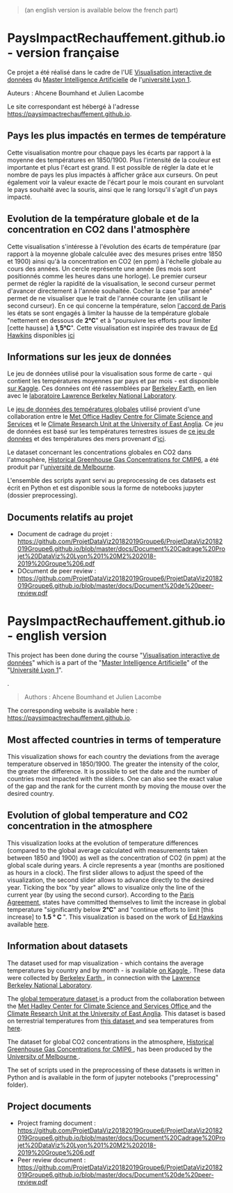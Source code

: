 > (an english version is available below the french part)

# PaysImpactRechauffement.github.io - version française
<p>Ce projet a été réalisé dans le cadre de l'UE <a href="https://lyondataviz.github.io/teaching/lyon1-m2/2018/">Visualisation interactive de données</a> du <a href="http://master-info.univ-lyon1.fr/IA/">Master Intelligence Artificielle</a> de l'<a href="https://www.univ-lyon1.fr/">université Lyon 1</a>.</p>

Auteurs : Ahcene Boumhand et Julien Lacombe

Le site correspondant est hébergé à l'adresse https://paysimpactrechauffement.github.io.

## Pays les plus impactés en termes de température
<p>Cette visualisation montre pour chaque pays les écarts par rapport à la moyenne des températures en 1850/1900. Plus l'intensité de la couleur est importante et plus l'écart est grand. Il est possible de régler la date et le nombre de pays les plus impactés à afficher grâce aux curseurs. On peut également voir la valeur exacte de l'écart pour le mois courant en survolant le pays souhaité avec la souris, ainsi que le rang lorsqu'il s'agit d'un pays impacté. </p>

## Evolution de la température globale et de la concentration en CO2 dans l'atmosphère
<p>Cette visualisation s'intéresse à l'évolution des écarts de température (par rapport à la moyenne globale calculée avec des mesures prises entre 1850 et 1900) ainsi qu'à la concentration en CO2 (en ppm) à l'échelle globale au cours des années. Un cercle représente une année (les mois sont positionnés comme les heures dans une horloge). Le premier curseur permet de régler la rapidité de la visualisation, le second curseur permet d'avancer directement à l'année souhaitée. Cocher la case "par année" permet de ne visualiser que le trait de l'année courante (en utilisant le second curseur). En ce qui concerne la température, selon <a href="https://ec.europa.eu/clima/policies/international/negotiations/paris_fr">l'accord de Paris</a> les états se sont engagés à limiter la hausse de la température globale "nettement en dessous de <b>2°C</b>" et à "poursuivre les efforts pour limiter [cette hausse] à <b>1,5°C</b>". Cette visualisation est inspirée des travaux de <a href="https://twitter.com/ed_hawkins">Ed Hawkins</a> disponibles <a href="http://www.climate-lab-book.ac.uk/spirals/">ici</a></p>

## Informations sur les jeux de données
<p>Le jeu de données utilisé pour la visualisation sous forme de carte - qui contient les températures moyennes par pays et par mois - est disponible <a href="https://www.kaggle.com/berkeleyearth/climate-change-earth-surface-temperature-data">sur Kaggle</a>. Ces données ont été rassemblées par <a href="http://berkeleyearth.org/">Berkeley Earth</a>, en lien avec le <a href="https://www.lbl.gov/">laboratoire Lawrence Berkeley National Laboratory</a>.</p>

<p>Le <a href="https://www.metoffice.gov.uk/hadobs/hadcrut4/">jeu de données des températures globales</a> utilisé provient d'une collaboration entre le <a href="https://www.metoffice.gov.uk/">Met Office Hadley Centre for Climate Science and Services</a> et le <a href="http://www.cru.uea.ac.uk/ ">Climate Research Unit at the University of East Anglia</a>. Ce jeu de données est basé sur les températures terrestres issues de <a href="https://www.metoffice.gov.uk/hadobs/crutem4/">ce jeu de données</a> et des températures des mers provenant d'<a href="https://www.metoffice.gov.uk/hadobs/hadsst3/">ici</a>.</p>

<p>Le dataset concernant les concentrations globales en CO2 dans l'atmosphère, <a href="http://climatecollege.unimelb.edu.au/cmip6">Historical Greenhouse Gas Concentrations for CMIP6</a>, a été produit par l'<a href="https://www.unimelb.edu.au/">université de Melbourne</a>.</p>

<p>
L'ensemble des scripts ayant servi au preprocessing de ces datasets est écrit en Python et est disponible sous la forme de notebooks jupyter (dossier preprocessing). </p>

## Documents relatifs au projet
* Document de cadrage du projet : https://github.com/ProjetDataViz20182019Groupe6/ProjetDataViz20182019Groupe6.github.io/blob/master/docs/Document%20Cadrage%20Projet%20DataViz%20Lyon%201%20M2%202018-2019%20Groupe%206.pdf
* DOcument de peer review : https://github.com/ProjetDataViz20182019Groupe6/ProjetDataViz20182019Groupe6.github.io/blob/master/docs/Document%20de%20peer-review.pdf




# PaysImpactRechauffement.github.io - english version
<p>This project has been done during the course "<a href="https://lyondataviz.github.io/teaching/lyon1-m2/2018/">Visualisation interactive de données</a>" which is a part of the "<a href="http://master-info.univ-lyon1.fr/IA/">Master Intelligence Artificielle</a>" of the "<a href="https://www.univ-lyon1.fr/">Université Lyon 1</a>".</p>.

> Authors : Ahcene Boumhand et Julien Lacombe

The corresponding website is available here : https://paysimpactrechauffement.github.io.

## Most affected countries in terms of temperature
<p>This visualization shows for each country the deviations from the average temperature observed in 1850/1900. The greater the intensity of the color, the greater the difference. It is possible to set the date and the number of countries most impacted with the sliders. One can also see the exact value of the gap and the rank for the current month by moving the mouse over the desired country.</p>

## Evolution of global temperature and CO2 concentration in the atmosphere
<p>This visualization looks at the evolution of temperature differences (compared to the global average calculated with measurements taken between 1850 and 1900) as well as the concentration of CO2 (in ppm) at the global scale during years. A circle represents a year (months are positioned as hours in a clock). The first slider allows to adjust the speed of the visualization, the second slider allows to advance directly to the desired year. Ticking the box "by year" allows to visualize only the line of the current year (by using the second cursor). According to the <a href="https://ec.europa.eu/clima/policies/international/negotiations/paris_fr">Paris Agreement</a>, states have committed themselves to limit the increase in global temperature "significantly below <b>2°C</b>"  and "continue efforts to limit [this increase] to <b> 1.5 ° C </b>". This visualization is based on the work of <a href="https://twitter.com/ed_hawkins">Ed Hawkins</a> available  <a href="http://www.climate-lab-book.ac.uk/spirals/">here</a>.</p>

## Information about datasets
<p>The dataset used for map visualization - which contains the average temperatures by country and by month - is available <a href = "https://www.kaggle.com/berkeleyearth/climate-change- earth-surface-temperature-data "> on Kaggle </a>. These data were collected by <a href="http://berkeleyearth.org/"> Berkeley Earth </a>, in connection with the <a href="https://www.lbl.gov/">Lawrence Berkeley National Laboratory</a>. </ P>

<p>The <a href="https://www.metoffice.gov.uk/hadobs/hadcrut4/"> global temperature dataset </a> is a product from the collaboration between the <a href = " https://www.metoffice.gov.uk/">Met Hadley Center for Climate Science and Services Office </a> and the <a href="http://www.cru.uea.ac.uk/">Climate Research Unit at the University of East Anglia</a>. This dataset is based on terrestrial temperatures from <a href="https://www.metoffice.gov.uk/hadobs/crutem4/"> this dataset </a> and sea temperatures from <a href="https://www.metoffice.gov.uk/hadobs/hadsst3/">here</a>. </ p>

<p>The dataset for global CO2 concentrations in the atmosphere, <a href="http://climatecollege.unimelb.edu.au/cmip6"> Historical Greenhouse Gas Concentrations for CMIP6 </a>, has been produced by the <a href="https://www.unimelb.edu.au/"> University of Melbourne </a>. </ p>

<p>The set of scripts used in the preprocessing of these datasets is written in Python and is available in the form of jupyter notebooks ("preprocessing" folder). </p>

## Project documents
* Project framing document : https://github.com/ProjetDataViz20182019Groupe6/ProjetDataViz20182019Groupe6.github.io/blob/master/docs/Document%20Cadrage%20Projet%20DataViz%20Lyon%201%20M2%202018-2019%20Groupe%206.pdf
* Peer review document : https://github.com/ProjetDataViz20182019Groupe6/ProjetDataViz20182019Groupe6.github.io/blob/master/docs/Document%20de%20peer-review.pdf

